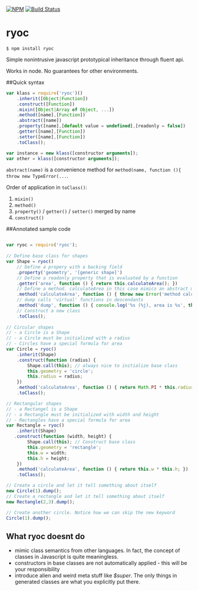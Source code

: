 [![NPM](https://nodei.co/npm/ryoc.png?mini=true)](https://nodei.co/npm/ryoc/)
[![Build Status](https://travis-ci.org/jlarsson/ryoc.svg?branch=master)](https://travis-ci.org/jlarsson/ryoc)

# ryoc

```$ npm install ryoc```

Simple nonintrusive javascript prototypical inheritance through fluent api.

Works in node. No guarantees for other environments. 

##Quick syntax
```javascript
var klass = require('ryoc')()
    .inherit([Object|Function])
    .construct([Function])
    .mixin([Object|Array of Object, ...])
    .method([name],[Function])
    .abstract([name])
    .property([name],[default value = undefined],[readonly = false])
    .getter([name],[Function])
    .setter([name],[Function])
    .toClass();

var instance = new klass([constructor arguments]);
var other = klass([constructor arguments]);
```

```abstract(name)``` is a convenience method for ```method(name, function (){ throw new TypeError(...```.

Order of application in ```toClass()```:

1. ```mixin()```
1. ```method()```
1. ```property()``` / ```getter()``` / ```setter()``` merged by name
1. ```construct()```

##Annotated sample code

```javascript

var ryoc = require('ryoc');
  
// Define base class for shapes
var Shape = ryoc()
    // Define a propery with a backing field
    .property('geometry', '[generic shape]')
    // Define a readonly property that is evaluated by a function
    .getter('area', function () { return this.calculateArea(); })
    // Define a method. calculateArea in this case mimics an abstract method
    .method('calculateArea', function () { throw new Error('method calculateArea is not implemented');})
    // dump calls 'virtual' functions in descendants
    .method('dump', function () { console.log('%s (%j), area is %s', this.geometry, this, this.area) })
    // Construct a new class
    .toClass();
                                        
// Circular shapes
// - a Circle is a Shape
// - a Circle must be initialized with a radius
// - Circles have a special formula for area 
var Circle = ryoc()
    .inherit(Shape)
    .construct(function (radius) {
        Shape.call(this); // always nice to initialize base class
        this.geometry = 'circle'; 
        this.radius = radius; 
    })
    .method('calculateArea', function () { return Math.PI * this.radius * this.radius; })
    .toClass();

// Rectangular shapes
// - a Rectangel is a Shape
// - a Rectangle must be initialized with width and height
// - Rectangles have a special formula for area 
var Rectangle = ryoc()
    .inherit(Shape)
   .construct(function (width, height) {
        Shape.call(this); // Construct base class
        this.geometry = 'rectangle'; 
        this.w = width; 
        this.h = height; 
    })
    .method('calculateArea', function () { return this.w * this.h; })
    .toClass();

// Create a circle and let it tell something about itself
new Circle(1).dump();
// Create a rectangle and let it tell something about itself
new Rectangle(2,3).dump();

// Create another circle. Notice how we can skip the new keyword
Circle(1).dump();

```

## What ryoc doesnt do
- mimic class semantics from other languages. In fact, the concept of classes in Javascript is quite meaningless.
- constructors in base classes are not automatically applied - this will be your responsibility
- introduce alien and weird meta stuff like _$super_. The only things in generated classes are what you explicitly put there.
